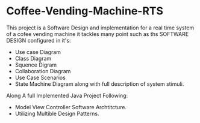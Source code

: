 # Coffee-Vending-Machine-RTS
This project is a Software Design and implementation for a real time system of a cofee vending machine
it tackles many point such as ths SOFTWARE DESIGN configured in  it's:
* Use case Diagram
* Class Diagram
* Squence Digram
* Collaboration Diagram
* Use Case Scenarios
* State Machine Diagram along with full description of system stimuli.


Along A full Implemented Java Project Following:
* Model View Controller Software Archtitcture.
* Utilizing Multible Design Patterns.
